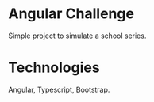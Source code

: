 # Angular Challenge

Simple project to simulate a school series.

# Technologies

Angular, Typescript, Bootstrap.
